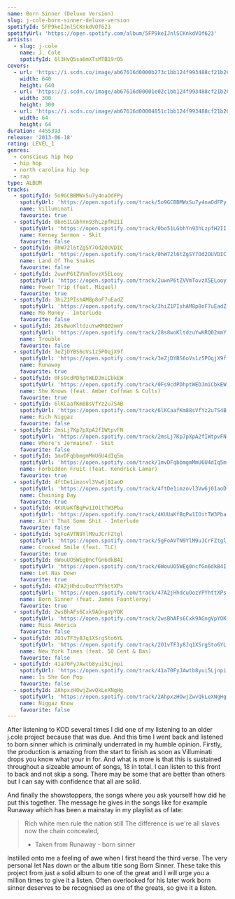 ```yaml
---
name: Born Sinner (Deluxe Version)
slug: j-cole-born-sinner-deluxe-version
spotifyId: 5FP9keIJnlSCKnkdVOf623
spotifyUrl: 'https://open.spotify.com/album/5FP9keIJnlSCKnkdVOf623'
artists:
  - slug: j-cole
    name: J. Cole
    spotifyId: 6l3HvQ5sa6mXTsMTB19rO5
covers:
  - url: 'https://i.scdn.co/image/ab67616d0000b273c1bb124f993488cf21b269fc'
    width: 640
    height: 640
  - url: 'https://i.scdn.co/image/ab67616d00001e02c1bb124f993488cf21b269fc'
    width: 300
    height: 300
  - url: 'https://i.scdn.co/image/ab67616d00004851c1bb124f993488cf21b269fc'
    width: 64
    height: 64
duration: 4455393
release: '2013-06-18'
rating: LEVEL_1
genres:
  - conscious hip hop
  - hip hop
  - north carolina hip hop
  - rap
type: ALBUM
tracks:
  - spotifyId: 5o9GCBBMWxSu7y4naOdFPy
    spotifyUrl: 'https://open.spotify.com/track/5o9GCBBMWxSu7y4naOdFPy'
    name: Villuminati
    favourite: true
  - spotifyId: 0bo51LGbhYn93hLzpfH2II
    spotifyUrl: 'https://open.spotify.com/track/0bo51LGbhYn93hLzpfH2II'
    name: Kerney Sermon - Skit
    favourite: false
  - spotifyId: 0hW72l6tZgSY7Od2OUVDIC
    spotifyUrl: 'https://open.spotify.com/track/0hW72l6tZgSY7Od2OUVDIC'
    name: Land Of The Snakes
    favourite: false
  - spotifyId: 2uwnP6tZVVmTovzX5ELooy
    spotifyUrl: 'https://open.spotify.com/track/2uwnP6tZVVmTovzX5ELooy'
    name: Power Trip (feat. Miguel)
    favourite: true
  - spotifyId: 3hiZ1PIshAM8p8oF7uEadZ
    spotifyUrl: 'https://open.spotify.com/track/3hiZ1PIshAM8p8oF7uEadZ'
    name: Mo Money - Interlude
    favourite: false
  - spotifyId: 28s8woKltdzuYwKRQ02mmY
    spotifyUrl: 'https://open.spotify.com/track/28s8woKltdzuYwKRQ02mmY'
    name: Trouble
    favourite: false
  - spotifyId: 3eZjDYBS6oVs1z5POqjX9f
    spotifyUrl: 'https://open.spotify.com/track/3eZjDYBS6oVs1z5POqjX9f'
    name: Runaway
    favourite: true
  - spotifyId: 0Fs9cdPDhptWEDJmiCbkEW
    spotifyUrl: 'https://open.spotify.com/track/0Fs9cdPDhptWEDJmiCbkEW'
    name: She Knows (feat. Amber Coffman & Cults)
    favourite: true
  - spotifyId: 6lKCaafKm88sVfYz2u7S4B
    spotifyUrl: 'https://open.spotify.com/track/6lKCaafKm88sVfYz2u7S4B'
    name: Rich Niggaz
    favourite: false
  - spotifyId: 2msLj7Kp7pXpA2fIWtpvFN
    spotifyUrl: 'https://open.spotify.com/track/2msLj7Kp7pXpA2fIWtpvFN'
    name: Where's Jermaine? - Skit
    favourite: false
  - spotifyId: 1mvDFqbbmgmMmU6U4dIq5m
    spotifyUrl: 'https://open.spotify.com/track/1mvDFqbbmgmMmU6U4dIq5m'
    name: Forbidden Fruit (feat. Kendrick Lamar)
    favourite: true
  - spotifyId: 4ftDe1imzovl3Vw6j01aoD
    spotifyUrl: 'https://open.spotify.com/track/4ftDe1imzovl3Vw6j01aoD'
    name: Chaining Day
    favourite: true
  - spotifyId: 4KUUaKfBqPw1IOitTW3Pba
    spotifyUrl: 'https://open.spotify.com/track/4KUUaKfBqPw1IOitTW3Pba'
    name: Ain't That Some Shit - Interlude
    favourite: false
  - spotifyId: 5gFoAVTN9YlM9uJCrFZtgl
    spotifyUrl: 'https://open.spotify.com/track/5gFoAVTN9YlM9uJCrFZtgl'
    name: Crooked Smile (feat. TLC)
    favourite: true
  - spotifyId: 6WouUO5WEg0ncfGn6dkB4I
    spotifyUrl: 'https://open.spotify.com/track/6WouUO5WEg0ncfGn6dkB4I'
    name: Let Nas Down
    favourite: true
  - spotifyId: 47A2jHhdcuOozYPYhttXPs
    spotifyUrl: 'https://open.spotify.com/track/47A2jHhdcuOozYPYhttXPs'
    name: Born Sinner (feat. James Fauntleroy)
    favourite: true
  - spotifyId: 2wsBhAFs6Cxk9AGngVpYOK
    spotifyUrl: 'https://open.spotify.com/track/2wsBhAFs6Cxk9AGngVpYOK'
    name: Miss America
    favourite: false
  - spotifyId: 2O1vTF3y8Jq1XSrgSto6YL
    spotifyUrl: 'https://open.spotify.com/track/2O1vTF3y8Jq1XSrgSto6YL'
    name: New York Times (feat. 50 Cent & Bas)
    favourite: false
  - spotifyId: 41a70FyJAwtb8yui5Ljnpi
    spotifyUrl: 'https://open.spotify.com/track/41a70FyJAwtb8yui5Ljnpi'
    name: Is She Gon Pop
    favourite: false
  - spotifyId: 2AhpxzHOwjZwvQkLeXNgHg
    spotifyUrl: 'https://open.spotify.com/track/2AhpxzHOwjZwvQkLeXNgHg'
    name: Niggaz Know
    favourite: false
---
```

After listening to KOD several times I did one of my listening to an older j.cole project
because that was due. And this time I went back and listened to born sinner which is criminally
underrated in my humble opinion. Firstly, the production is amazing from the start to finish
as soon as Villuminati drops you know what your in for. And what is more is that this is
sustained throughout a sizeable amount of songs, 18 in total. I can listen to this front to
back and not skip a song. There may be some that are better than others but I can say with
confidence that all are solid.


And finally the showstoppers, the songs where you ask yourself how did he put this together.
The message he gives in the songs like for example Runaway which has been a mainstay in my
playlist as of late:

> Rich white men rule the nation still
> The difference is we're all slaves now the chain concealed,
> - Taken from Runaway - born sinner

Instilled onto me a feeling of awe when I first heard the third verse. The very personal
let Nas down or the album title song Born Sinner. These take this project from just a solid
album to one of the great and I will urge you a million times to give it a listen. Often
overlooked for his later work born sinner deserves to be recognised as one of the greats,
so give it a listen.
